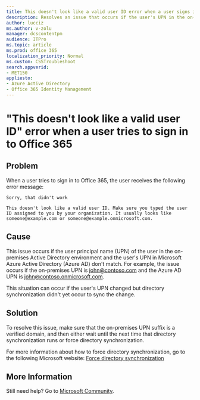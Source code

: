 ```yaml
---
title: This doesn't look like a valid user ID error when a user signs in
description: Resolves an issue that occurs if the user's UPN in the on-premises Active Directory environment and the user's UPN in Windows Azure AD don't match.
author: lucciz
ms.author: v-zolu
manager: dcscontentpm
audience: ITPro 
ms.topic: article 
ms.prod: office 365
localization_priority: Normal
ms.custom: CSSTroubleshoot
search.appverid: 
- MET150
appliesto:
- Azure Active Directory
- Office 365 Identity Management
---
```


# "This doesn't look like a valid user ID" error when a user tries to sign in to Office 365

## Problem

When a user tries to sign in to Office 365, the user receives the following error message:

    Sorry, that didn't work 

    This doesn't look like a valid user ID. Make sure you typed the user ID assigned to you by your organization. It usually looks like someone@example.com or someone@example.onmicrosoft.com.

## Cause 

This issue occurs if the user principal name (UPN) of the user in the on-premises Active Directory environment and the user's UPN in Microsoft Azure Active Directory (Azure AD) don't match. For example, the issue occurs if the on-premises UPN is john@contoso.com and the Azure AD UPN is john@contoso.onmicrosoft.com. 

This situation can occur if the user's UPN changed but directory synchronization didn't yet occur to sync the change.

## Solution

To resolve this issue, make sure that the on-premises UPN suffix is a verified domain, and then either wait until the next time that directory synchronization runs or force directory synchronization. 

For more information about how to force directory synchronization, go to the following Microsoft website: [Force directory synchronization](https://technet.microsoft.com/library/jj151771.aspx#bkmk_synchronizedirectories)

## More Information

Still need help? Go to [Microsoft Community](https://answers.microsoft.com/).
